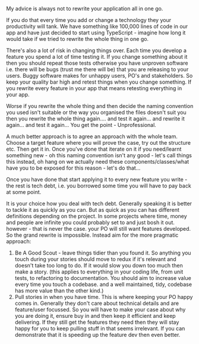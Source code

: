 My advice is always not to rewrite your application all in one go.

If you do that every time you add or change a technology they your productivity will tank. We have something like 100,000 lines of code in our app and have just decided to start using TypeScript - imagine how long it would take if we tried to rewrite the whole thing in one go.

There's also a lot of risk in changing things over. Each time you develop a feature you spend a lot of time testing it. If you change something about it then you should repeat those tests otherwise you have unproven software i.e. there will be bugs (trust me there will be) that you are releasing to your users. Buggy software makes for unhappy users, PO's and stakeholders. So keep your quality bar high and retest things when you change something. If you rewrite every feature in your app that means retesting everything in your app.

Worse if you rewrite the whole thing and then decide the naming convention you used isn't suitable or the way you organised the files doesn't suit you then you rewrite the whole thing again.... and test it again... and rewrite it again... and test it again... You get the point - Unprofessional.

A much better approach is to agree an approach with the whole team. Choose a target feature where you will prove the case, try out the structure etc. Then get it in. Once you've done that iterate on it if you need/learnt something new - oh this naming convention isn't any good - let's call things this instead, oh hang on we actually need these components/classes/what have you to be exposed for this reason - let's do that...

Once you have done that start applying it to every new feature you write - the rest is tech debt, i.e. you borrowed some time you will have to pay back at some point.

It is your choice  how you deal with tech debt. Generally speaking it is better to tackle it as quickly as you can. But as quick as you can has different definitions depending on the project. In some projects where time, money and people are infinite you could probably set to and just bosh it out. however - that is never the case. your PO will still want features developed. So the grand rewrite is impossible. Instead aim for the more pragmatic approach:

1. Be A Good Scout - leave things tidier than you found it. So anything you touch during your stories should move to redux if it's relevant and doesn't take too long to do. If it would slow you down too much then make a story. (this applies to everything in your coding life, from unit tests, to refactoring to documentation. You should aim to increase value every time you touch a codebase. and a well maintained, tidy, codebase has more value than the other kind.)
2. Pull stories in when you have time. This is where keeping your PO happy comes in. Generally they don't care about technical details and are feature/user focussed. So you will have to make your case about why you are doing it, ensure buy in and then keep it efficient and keep delivering. If they still get the features they need then they will stay happy for you to keep pulling stuff in that seems irrelevant. If you can demonstrate that it is speeding up the feature dev then even better.
